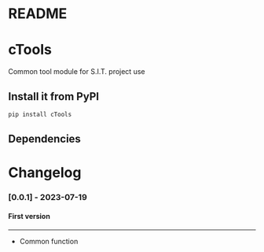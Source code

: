 README
===========================

# cTools

Common tool module for S.I.T. project use

## Install it from PyPI


```bash
pip install cTools
```

## Dependencies


# Changelog

### [0.0.1] - 2023-07-19

#### First version
---
- Common function
